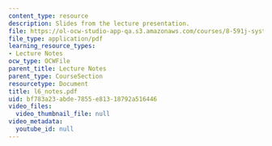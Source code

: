 ```yaml
---
content_type: resource
description: Slides from the lecture presentation.
file: https://ol-ocw-studio-app-qa.s3.amazonaws.com/courses/8-591j-systems-biology-fall-2004/bf783a23abde7855e81318792a516446_l6_notes.pdf
file_type: application/pdf
learning_resource_types:
- Lecture Notes
ocw_type: OCWFile
parent_title: Lecture Notes
parent_type: CourseSection
resourcetype: Document
title: l6_notes.pdf
uid: bf783a23-abde-7855-e813-18792a516446
video_files:
  video_thumbnail_file: null
video_metadata:
  youtube_id: null
---
```

